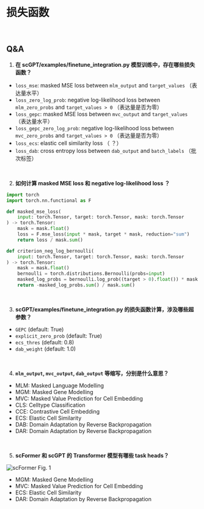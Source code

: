 # 损失函数

<br>

## Q&A

1. **在 scGPT/examples/finetune_integration.py 模型训练中，存在哪些损失函数？**
- `loss_mse`: masked MSE loss between `mlm_output` and `target_values` （表达量水平）
- `loss_zero_log_prob`: negative log-likelihood loss between `mlm_zero_probs` and `target_values > 0` （表达量是否为零）
- `loss_gepc`: masked MSE loss between `mvc_output` and `target_values` （表达量水平）
- `loss_gepc_zero_log_prob`: negative log-likelihood loss between `mvc_zero_probs` and `target_values > 0` （表达量是否为零）
- `loss_ecs`: elastic cell similarity loss （ ？）
- `loss_dab`: cross entropy loss between `dab_output` and `batch_labels` （批次标签）

<br>

2. **如何计算 masked MSE loss 和 negative log-likelihood loss ？**
```python
import torch
import torch.nn.functional as F

def masked_mse_loss(
    input: torch.Tensor, target: torch.Tensor, mask: torch.Tensor
) -> torch.Tensor:
    mask = mask.float()
    loss = F.mse_loss(input * mask, target * mask, reduction="sum")
    return loss / mask.sum()

def criterion_neg_log_bernoulli(
    input: torch.Tensor, target: torch.Tensor, mask: torch.Tensor
) -> torch.Tensor:
    mask = mask.float()
    bernoulli = torch.distributions.Bernoulli(probs=input)
    masked_log_probs = bernoulli.log_prob((target > 0).float()) * mask
    return -masked_log_probs.sum() / mask.sum()
```

<br>

3. **scGPT/examples/finetune_integration.py 的损失函数计算，涉及哪些超参数？**
- `GEPC` (default: True)
- `explicit_zero_prob` (default: True)
- `ecs_thres` (default: 0.8)
- `dab_weight` (default: 1.0)

<br>

4. **`mlm_output`, `mvc_output`, `dab_output` 等缩写，分别是什么意思？**
- MLM: Masked Language Modelling
- MGM: Masked Gene Modelling
- MVC: Masked Value Prediction for Cell Embedding
- CLS: Celltype Classification
- CCE: Contrastive Cell Embedding
- ECS: Elastic Cell Similarity
- DAB: Domain Adaptation by Reverse Backpropagation
- DAR: Domain Adaptation by Reverse Backpropagation

<br>

5. **scFormer 和 scGPT 的 Transformer 模型有哪些 task heads？**

![scFormer Fig. 1](https://www.biorxiv.org/content/biorxiv/early/2022/11/22/2022.11.20.517285/F1.large.jpg)
- MGM: Masked Gene Modelling
- MVC: Masked Value Prediction for Cell Embedding
- ECS: Elastic Cell Similarity
- DAR: Domain Adaptation by Reverse Backpropagation

<br>
